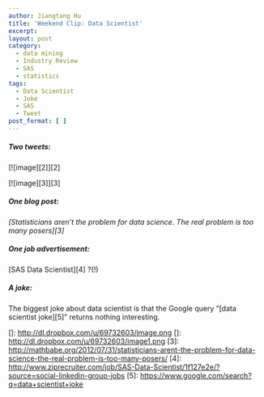 ```yaml
---
author: Jiangtang Hu
title: 'Weekend Clip: Data Scientist'
excerpt:
layout: post
category:
  - data mining
  - Industry Review
  - SAS
  - statistics
tags:
  - Data Scientist
  - Joke
  - SAS
  - Tweet
post_format: [ ]
---
```

##### Two tweets:

[![image][2]][2]

[![image][3]][3]

##### One blog post:

*[Statisticians aren’t the problem for data science. The real problem is too many posers][3]*

##### One job advertisement:

[SAS Data Scientist][4] ?(!)

##### A joke:

The biggest joke about data scientist is that the Google query “[data scientist joke][5]” returns nothing interesting.

 []: http://dl.dropbox.com/u/69732603/image.png
 []: http://dl.dropbox.com/u/69732603/image1.png
 [3]: http://mathbabe.org/2012/07/31/statisticians-arent-the-problem-for-data-science-the-real-problem-is-too-many-posers/
 [4]: http://www.ziprecruiter.com/job/SAS-Data-Scientist/1f127e2e/?source=social-linkedin-group-jobs
 [5]: https://www.google.com/search?q=data+scientist+joke